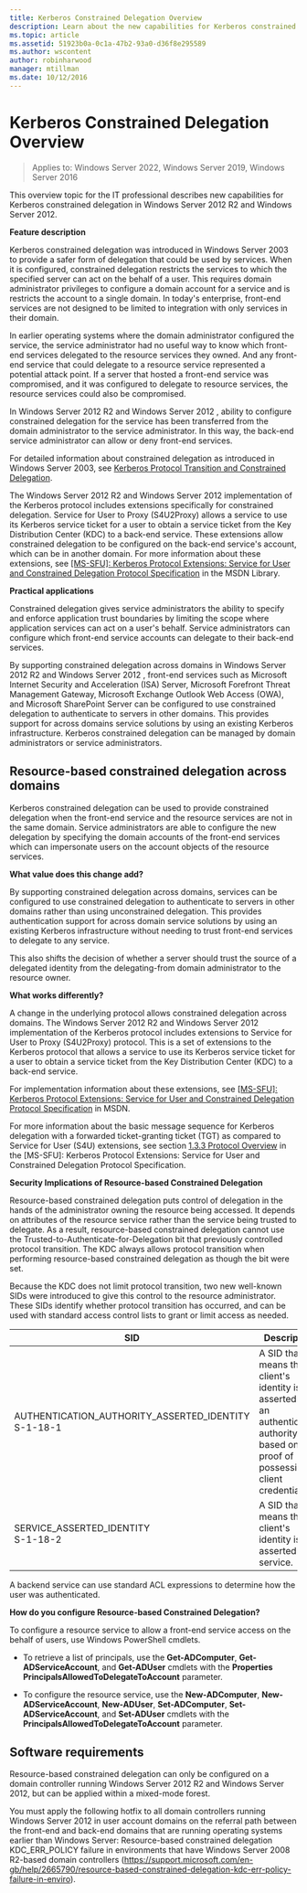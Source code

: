```yaml
---
title: Kerberos Constrained Delegation Overview
description: Learn about the new capabilities for Kerberos constrained delegation in Windows Server 2012 R2 and Windows Server 2012.
ms.topic: article
ms.assetid: 51923b0a-0c1a-47b2-93a0-d36f8e295589
ms.author: wscontent
author: robinharwood
manager: mtillman
ms.date: 10/12/2016
---
```

# Kerberos Constrained Delegation Overview

>Applies to: Windows Server 2022, Windows Server 2019, Windows Server 2016

This overview topic for the IT professional describes new capabilities for Kerberos constrained delegation in  Windows Server 2012 R2  and  Windows Server 2012.

**Feature description**

Kerberos constrained delegation was introduced in Windows Server 2003 to provide a safer form of delegation that could be used by services. When it is configured, constrained delegation restricts the services to which the specified server can act on the behalf of a user. This requires domain administrator privileges to configure a domain account for a service and is restricts the account to a single domain. In today's enterprise, front-end services are not designed to be limited to integration with only services in their domain.

In earlier operating systems where the domain administrator configured the service, the service administrator had no useful way to know which front-end services delegated to the resource services they owned. And any front-end service that could delegate to a resource service represented a potential attack point. If a server that hosted a front-end service was compromised, and it was configured to delegate to resource services, the resource services could also be compromised.

In Windows Server 2012 R2 and Windows Server 2012 , ability to configure constrained delegation for the service has been transferred from the domain administrator to the service administrator. In this way, the back-end service administrator can allow or deny front-end services.

For detailed information about constrained delegation as introduced in Windows Server 2003, see [Kerberos Protocol Transition and Constrained Delegation](/previous-versions/windows/it-pro/windows-server-2003/cc739587(v=ws.10)).

The Windows Server 2012 R2  and Windows Server 2012 implementation of the Kerberos protocol includes extensions specifically for constrained delegation.  Service for User to Proxy (S4U2Proxy)  allows a service to use its Kerberos service ticket for a user to obtain a service ticket from the Key Distribution Center (KDC) to a back-end service. These extensions allow constrained delegation to be configured on the back-end service's account, which can be in another domain. For more information about these extensions, see [\[MS-SFU\]: Kerberos Protocol Extensions: Service for User and Constrained Delegation Protocol Specification](/openspecs/windows_protocols/ms-sfu/3bff5864-8135-400e-bdd9-33b552051d94) in the MSDN Library.

**Practical applications**

Constrained delegation  gives service administrators the ability to specify and enforce application trust boundaries by limiting the scope where application services can act on a user's behalf. Service administrators can configure which front-end service accounts can delegate to their back-end services.

By supporting constrained delegation across domains in  Windows Server 2012 R2  and  Windows Server 2012 , front-end services such as Microsoft Internet Security and Acceleration (ISA) Server, Microsoft Forefront Threat Management Gateway, Microsoft Exchange Outlook Web Access (OWA), and Microsoft SharePoint Server can be configured to use constrained delegation to authenticate to servers in other domains. This provides support for across domains service solutions by using an existing Kerberos infrastructure. Kerberos constrained delegation can be managed by domain administrators or service administrators.

## Resource-based constrained delegation across domains

Kerberos constrained delegation can be used to provide constrained delegation when the front-end service and the resource services are not in the same domain. Service administrators are able to configure the new delegation by specifying the domain accounts of the front-end services which can impersonate users on the account objects of the resource services.

**What value does this change add?**

By supporting constrained delegation across domains, services can be configured to use constrained delegation to authenticate to servers in other domains rather than using unconstrained delegation. This provides authentication support for across domain service solutions by using an existing Kerberos infrastructure without needing to trust front-end services to delegate to any service.

This also shifts the decision of whether a server should trust the source of a delegated identity from the delegating-from domain administrator to the resource owner.

**What works differently?**

A change in the underlying protocol allows constrained delegation across domains. The  Windows Server 2012 R2  and Windows Server 2012 implementation of the Kerberos protocol includes extensions to Service for User to Proxy (S4U2Proxy) protocol. This is a set of extensions to the Kerberos protocol that allows a service to use its Kerberos service ticket for a user to obtain a service ticket from the Key Distribution Center (KDC) to a back-end service.

For implementation information about these extensions, see [\[MS-SFU\]: Kerberos Protocol Extensions: Service for User and Constrained Delegation Protocol Specification](/openspecs/windows_protocols/ms-sfu/3bff5864-8135-400e-bdd9-33b552051d94) in MSDN.

For more information about the basic message sequence for Kerberos delegation with a forwarded ticket-granting ticket (TGT) as compared to Service for User (S4U) extensions, see section [1.3.3 Protocol Overview](/openspecs/windows_protocols/ms-sfu/1fb9caca-449f-4183-8f7a-1a5fc7e7290a) in the [MS-SFU]: Kerberos Protocol Extensions: Service for User and Constrained Delegation Protocol Specification.

**Security Implications of Resource-based Constrained Delegation**

Resource-based constrained delegation puts control of delegation in the hands of the administrator owning the resource being accessed. It depends on attributes of the resource service rather than the service being trusted to delegate. As a result, resource-based constrained delegation cannot use the Trusted-to-Authenticate-for-Delegation bit that previously controlled protocol transition. The KDC always allows protocol transition when performing resource-based constrained delegation as though the bit were set.

Because the KDC does not limit protocol transition, two new well-known SIDs were introduced to give this control to the resource administrator.  These SIDs identify whether protocol transition has occurred, and can be used with standard access control lists to grant or limit access as needed.

|SID|Description|
|-------|--------|
|AUTHENTICATION_AUTHORITY_ASSERTED_IDENTITY<br />S-1-18-1|A SID that means the client's identity is asserted by an authentication authority based on proof of possession of client credentials.|
|SERVICE_ASSERTED_IDENTITY<br />S-1-18-2|A SID that means the client's identity is asserted by a service.|

A backend service can use standard ACL expressions to determine how the user was authenticated.

**How do you configure Resource-based Constrained Delegation?**

To configure a resource service to allow a front-end service access on the behalf of users, use Windows PowerShell cmdlets.

-   To retrieve a list of principals, use the **Get-ADComputer**, **Get-ADServiceAccount**, and **Get-ADUser** cmdlets with the **Properties PrincipalsAllowedToDelegateToAccount** parameter.

-   To configure the resource service, use the **New-ADComputer**, **New-ADServiceAccount**, **New-ADUser**, **Set-ADComputer**, **Set-ADServiceAccount**, and **Set-ADUser** cmdlets with the **PrincipalsAllowedToDelegateToAccount** parameter.

## <a name="BKMK_SOFT"></a>Software requirements
Resource-based constrained delegation can only be configured on a domain controller running  Windows Server 2012 R2 and Windows Server 2012, but can be applied within a mixed-mode forest.

You must apply the following hotfix to all domain controllers running  Windows Server 2012 in user account domains on the referral path between the front-end and back-end domains that are running operating systems earlier than Windows Server:  Resource-based constrained delegation KDC_ERR_POLICY failure in environments that have Windows Server 2008 R2-based domain controllers (https://support.microsoft.com/en-gb/help/2665790/resource-based-constrained-delegation-kdc-err-policy-failure-in-enviro).
